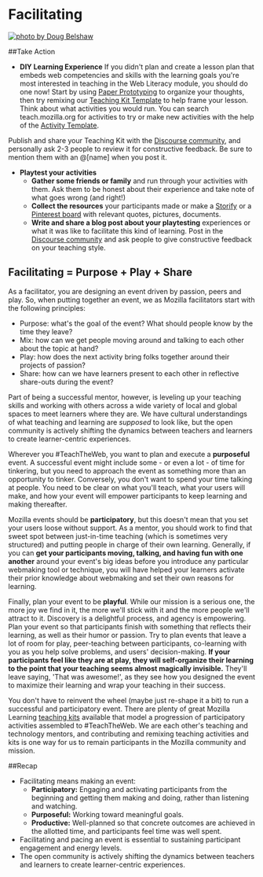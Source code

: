 # Facilitating

<a href="https://farm4.staticflickr.com/3717/10136300975_4f6e3cfa7d_c.jpg"><img src="../../assets/facilitating.png" alt="photo by Doug Belshaw"/></a>

##Take Action

* **DIY Learning Experience** If you didn't plan and create a lesson plan that embeds web competencies and skills with the learning goals you're most interested in teaching in the Web Literacy module, you should do one now! Start by using [Paper Prototyping](https://stuff.webmaker.org/teach-assets/kits/paper/TeachingKitDesignCanvas.pdf) to organize your thoughts, then try remixing our [Teaching Kit Template](https://thimble.webmaker.org/project/10274/remix?ref=training) to help frame your lesson. Think about what activities you would run. You can search teach.mozilla.org for activities to try or make new activities with the help of the [Activity Template](https://thimble.webmaker.org/project/10286/remix?ref=training).

Publish and share your Teaching Kit with the [Discourse community](http://discourse.webmakerprototypes.org/category/training/building), and personally ask 2-3 people to review it for constructive feedback. Be sure to mention them with an @[name] when you post it.

* **Playtest your activities** 
  * **Gather some friends or family** and run through your activities with them. Ask them to be honest about their experience and take note of what goes wrong (and right!)
  * **Collect the resources** your participants made or make a [Storify](http://storify.com) or a [Pinterest board](http://pinterest.com) with relevant quotes, pictures, documents.
  * **Write and share a blog post about your playtesting** experiences or what it was like to facilitate this kind of learning. Post in the [Discourse community](https://discourse.webmaker.org/category/training/facilitating) and ask people to give constructive feedback on your teaching style.

## Facilitating = Purpose + Play + Share

As a facilitator, you are designing an event driven by passion, peers and play. So, when putting together an event, we as Mozilla facilitators start with the following principles:

* Purpose: what's the goal of the event? What should people know by the time they leave?
* Mix: how can we get people moving around and talking to each other about the topic at hand?
* Play: how does the next activity bring folks together around their projects of passion?
* Share: how can we have learners present to each other in reflective share-outs during the event?

Part of being a successful mentor, however, is leveling up your teaching skills and working with others across a wide variety of local and global spaces to meet learners where they are. We have cultural understandings of what teaching and learning are <em>supposed</em> to look like, but the open community is actively shifting the dynamics between teachers and learners to create learner-centric experiences. 

Wherever you #TeachTheWeb, you want to plan and execute a <strong>purposeful</strong> event. A successful event might include some - or even a lot - of time for tinkering, but you need to approach the event as something more than an opportunity to tinker. Conversely, you don't want to spend your time talking at people. You need to be clear on what you'll teach, what your users will make, and how your event will empower participants to keep learning and making thereafter.

Mozilla events should be <strong>participatory</strong>, but this doesn't mean that you set your users loose without support. As a mentor, you should work to find that sweet spot between just-in-time teaching (which is sometimes very structured) and putting people in charge of their own learning. Generally, if you can <strong>get your participants moving, talking, and having fun with one another</strong> around your event's big ideas before you introduce any particular webmaking tool or technique, you will have helped your learners activate their prior knowledge about webmaking and set their own reasons for learning.

Finally, plan your event to be <strong>playful</strong>. While our mission is a serious one, the more joy we find in it, the more we'll stick with it and the more people we'll attract to it. Discovery is a delightful process, and agency is empowering. Plan your event so that participants finish with something that reflects their learning, as well as their humor or passion. Try to plan events that leave a lot of room for play, peer-teaching between participants, co-learning with you as you help solve problems, and users' decision-making. <strong>If your participants feel like they are at play, they will self-organize their learning to the point that your teaching seems almost magically invisible.</strong> They'll leave saying, 'That was awesome!', as they see how you designed the event to maximize their learning and wrap your teaching in their success.

You don't have to reinvent the wheel (maybe just re-shape it a bit) to run a successful and participatory event. There are plenty of great Mozilla Learning <a href="https://teach.mozilla.org/activities/">teaching kits</a> available that model a progression of participatory activities assembled to #TeachTheWeb. We are each other's teaching and technology mentors, and contributing and remixing teaching activities and kits is one way for us to remain participants in the Mozilla community and mission.

##Recap
* Facilitating means making an event:                           
  * **Participatory:** Engaging and activating participants from the beginning and getting them making and doing, rather than listening and watching.
  * **Purposeful:** Working toward meaningful goals.                                 
  * **Productive:** Well-planned so that concrete outcomes are achieved in the allotted time, and participants feel time was well spent.
* Facilitating and pacing an event is essential to sustaining participant engagement and energy levels.
* The open community is actively shifting the dynamics between teachers and learners to create learner-centric experiences.